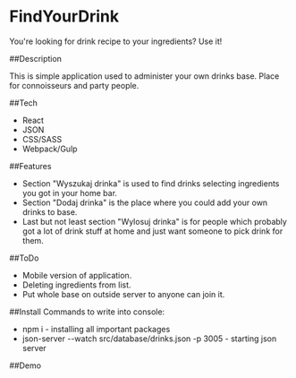# FindYourDrink

You're looking for drink recipe to your ingredients? Use it!

##Description

This is simple application used to administer your own drinks base. Place for connoisseurs and party people.

##Tech

- React
- JSON
- CSS/SASS
- Webpack/Gulp

##Features

- Section "Wyszukaj drinka" is used to find drinks selecting ingredients you got in your home bar.
- Section "Dodaj drinka" is the place where you could add your own drinks to base.
- Last but not least section "Wylosuj drinka" is for people which probably got a lot of drink stuff at home and just want someone to pick drink for them.

##ToDo

- Mobile version of application.
- Deleting ingredients from list.
- Put whole base on outside server to anyone can join it.

##Install
Commands to write into console:

- npm i - installing all important packages
- json-server --watch src/database/drinks.json -p 3005 - starting json server

##Demo
